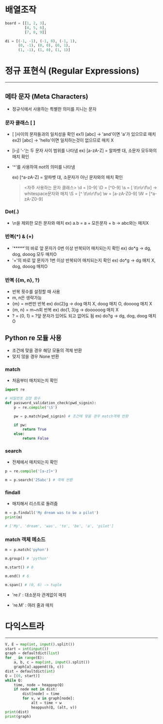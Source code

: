 # 배열조작

```python
board = [[1, 2, 3],
         [4, 5, 6],
         [7, 8, 9]]

di = [(-1, -1), (-1, 0), (-1, 1),
      (0, -1), (0, 0), (0, 1),
      (1, -1), (1, 0), (1, 1)]
```



# 정규 표현식 (Regular Expressions)

------

## 메타 문자 (Meta Characters)

- 정규식에서 사용하는 특별한 의미를 지니는 문자

### 문자 클래스 [ ]

- [ ]사이의 문자들과의 일치성을 확인
  ex1) [abc] -> 'and'이면 'a'가 있으므로 매치
  ex2) [abc] -> 'hello'이면 일치하는것이 없으므로 매치 X

- [i-j] '-'는 두 문자 사이 범위를 나타냄
  ex) [a-zA-Z] = 알파벳 대, 소문자 모두와의 매치 확인

- '^'를 사용하여 not의 의미를 나타냄

  ex) [^a-zA-Z] = 알파벳 대, 소문자가 아닌 문자와의 매치 확인

  > <자주 사용하는 문자 클래스>
  > \d = [0-9]
  > \D = [^0-9]
  > \s = [ \t\n\r\f\v] -> whitespace문자와 매치
  > \S = [^ \t\n\r\f\v]
  > \w = [a-zA-Z0-9]
  > \W = [^a-zA-Z0-9]

### Dot(.)

- \n을 제외한 모든 문자와 매치
  ex) a.b = a + 모든문자 + b -> abc와는 매치X

### 반복(*) & (+)

- '*****'의 바로 앞 문자가 0번 이상 반복되어 매치되는지 확인
  ex) do*g -> dg, dog, dooog 모두 매치O
- '+'의 바로 앞 문자가 1번 이상 반복되어 매치되는지 확인
  ex) do*g -> dg 매치 X, dog, dooog 매치O

### 반복 ({m, n}, ?)

- 반복 횟수를 설정할 때 사용
- m, n은 생략가능
- {m} = m번만 반복
  ex) do{2}g -> dog 매치 X, doog 매치 O, doooog 매치 X
- {m, n} = m~n회 반복
  ex) do{1, 3}g -> doooooog 매치 X
- ? = {0, 1} = ?앞 문자가 있어도 되고 없어도 됨
  ex) do?g -> dg, dog, doog 매치 O

## Python re 모듈 사용

- 조건에 맞을 경우 해당 모듈의 객체 반환
- 맞지 않을 경우 None 반환

### match

- 처음부터 매치되는지 확인

```python
import re

# 비밀번호 검정 함수
def password_validation_check(pwd_signin):
    p = re.compile('\S')

    pw = p.match(pwd_signin) # 조건에 맞을 경우 match객체 반환

    if pw:
        return True
    else:
        return False
```

### search

- 전체에서 매치되는지 확인

```python
p = re.compile('[a-z]+')

m = p.search('25abc') # 객체 반환
```

### findall

- 매치해서 리스트로 돌려줌

```python
m = p.findall('My dream was to be a pilot')
print(m)

# ['My', 'dream', 'was', 'to', 'be', 'a', 'pilot']
```

### match 객체 메소드

```python
m = p.match('pyhon')

m.group() # 'python'

m.start() # 0

m.end() # 6

m.span() # (0, 6) -> tuple
```

- 're.I' : 대소문자 관계없이 매치

- 're.M' : 여러 줄과 매치

  

# 다익스트라

---

```python
V, E = map(int, input().split())
start = int(input())
graph = defaultdict(list)
for _ in range(E):
    a, b, c = map(int, input().split())
    graph[a].append((b, c))
dist = defaultdict(int)
Q = [(0, start)]
while Q:
    time, node = heappop(Q)
    if node not in dist:
        dist[node] = time
        for v, w in graph[node]:
            alt = time + w
            heappush(Q, (alt, v))
print(dist)
print(graph)

```

